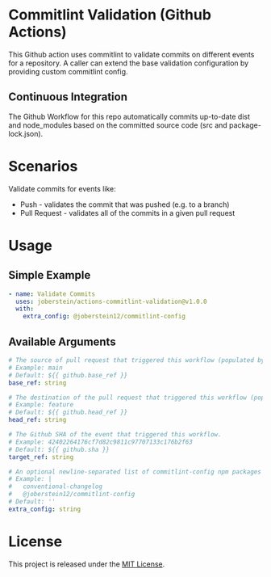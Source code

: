 # Commitlint Validation (Github Actions)

This Github action uses commitlint to validate commits on different events for a repository. A caller can extend the base validation configuration by providing custom commitlint config.

## Continuous Integration

The Github Workflow for this repo automatically commits up-to-date dist and node_modules based on the committed source code (src and package-lock.json).

# Scenarios

Validate commits for events like:

 - Push - validates the commit that was pushed (e.g. to a branch)
 - Pull Request - validates all of the commits in a given pull request

# Usage

## Simple Example

```yaml
- name: Validate Commits
  uses: joberstein/actions-commitlint-validation@v1.0.0
  with:
    extra_config: @joberstein12/commitlint-config
```

## Available Arguments

```yaml
# The source of pull request that triggered this workflow (populated by default for pull requests).
# Example: main
# Default: ${{ github.base_ref }}
base_ref: string

# The destination of the pull request that triggered this workflow (populated by default for pull requests).
# Example: feature
# Default: ${{ github.head_ref }}
head_ref: string

# The Github SHA of the event that triggered this workflow.
# Example: 42402264176cf7d82c9811c97707133c176b2f63
# Default: ${{ github.sha }}
target_ref: string

# An optional newline-separated list of commitlint-config npm packages to install.
# Example: |
#   conventional-changelog
#   @joberstein12/commitlint-config
# Default: ''
extra_config: string
```

# License

This project is released under the [MIT License](LICENSE).